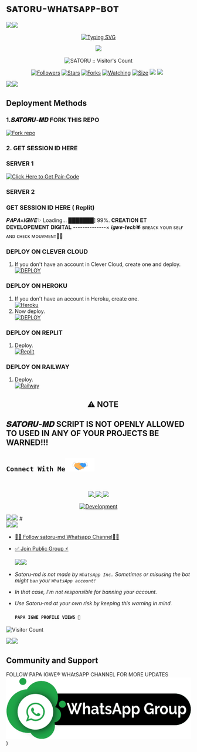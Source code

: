  # sᴀᴛᴏʀᴜ-ᴡʜᴀᴛsᴀᴘᴘ-ʙᴏᴛ
   <a><img src='https://i.imgur.com/LyHic3i.gif'/></a><a><img src='https://i.imgur.com/LyHic3i.gif'/></a>
<p align="center">
<p align="center">
  <a href="https://git.io/typing-svg"><img src="https://readme-typing-svg.demolab.com?font=EB+Garamond&weight=800&size=28&duration=4000&pause=1000&random=false&width=435&lines=+•sᴀᴛᴏʀᴜ-+ɢᴏᴊᴏ-+ᴍᴅ;MULTI-DEVICE+WHATSAPP+BOT;ᴅᴇᴠᴇʟᴏᴘᴘᴇʀ+ᴘᴀʀ+ᴘᴀᴘᴀ+ɪɢᴡᴇ;RELEASED+DATE+22%2F6%2F2024." alt="Typing SVG" /></a>
 </p>
<p align="center">
<img src="https://i.imgur.com/BdMw2lF.jpeg"/> 
<p align="center"><img src="https://profile-counter.glitch.me/{SATORU}/count.svg" alt="SATORU :: Visitor's Count" /></p>
<p align="center">
<a href="https://github.com/Satoru-md/followers"><img title="Followers" src="https://img.shields.io/github/followers/Satoru?color=red&style=flat-square"></a>
<a href="https://github.com/Satoru204/Satoru-md/stargazers/"><img title="Stars" src="https://img.shields.io/github/stars/https://github.com/Satoru204/Satoru-md?color=blue&style=flat-square"></a>
<a href="https://github.com/Satoru204/Satoru-md/network/members"><img title="Forks" src="https://img.shields.io/github/forks/Satoru204/Satoru-md?color=red&style=flat-square"></a>
<a href="https://github.com/Satoru204/Satoru-md/watchers"><img title="Watching" src="https://img.shields.io/github/watchers/Satoru204/Satoru-md?label=Watchers&color=blue&style=flat-square"></a>
<a href="https://github.com/Satoru204/Satoru-md/"><img title="Size" src="https://img.shields.io/github/repo-size/Satoru204/Satoru-md?style=flat-square&color=green"></a>
<a href="https://hits.seeyoufarm.com"><img src="https://hits.seeyoufarm.com/api/count/incr/badge.svg?url=https%3A%2F%2Fgithub.com%2FSatoru204%2FSatoru-md&count_bg=%2379C83D&title_bg=%23555555&icon=probot.svg&icon_color=%2300FF6D&title=hits&edge_flat=false"/></a>
<a href="https://github.com/Satoru204/Satoru-md/graphs/commit-activity"><img height="20" src="https://img.shields.io/badge/Maintained%3F-yes-green.svg"></a>&nbsp;&nbsp;
</p>
<p align='center'>
    </p>
<a><img src='https://i.imgur.com/LyHic3i.gif'/></a><a><img src='https://i.imgur.com/LyHic3i.gif'/></a>
<p align="center">

 ##  Deployment Methods

### 1.𝑺𝑨𝑻𝑶𝑹𝑼-𝑴𝑫 FORK THIS REPO

<a href='https://github.com/Satoru204/Satoru-md/fork' target="_blank"><img alt='Fork repo' src='https://img.shields.io/badge/Fork This Repo-black?style=for-the-badge&logo=git&logoColor=white'/></a>

### 2. GET SESSION ID HERE

### SERVER 1 
 
<a href="https://test-1-1m94.onrender.com"><img src="https://img.shields.io/badge/SESSION_ID-blue" alt="Click Here to Get Pair-Code" width="110"></a>   

### SERVER 2 
### GET SESSION ID HERE ( Replit) 

𝑷𝑨𝑷𝑨×𝑰𝑮𝑾𝑬✨
Loading… ███████] 99%.         𝐂𝐑𝐄𝐀𝐓𝐈𝐎𝐍 𝐄𝐓 𝐃𝐄𝐕𝐄𝐋𝐎𝐏𝐄𝐌𝐄𝐍𝐓 𝐃𝐈𝐆𝐈𝐓𝐀𝐋 --------------× 𝒊𝒈𝒘𝒆-𝒕𝒆𝒄𝒉🕷️ ʙʀᴇᴀᴄᴋ ʏᴏᴜʀ sᴇʟғ ᴀɴᴅ ᴄʜᴇᴄᴋ ᴍᴏᴜᴠᴍᴇɴᴛ⛓‍💥
  



### DEPLOY ON CLEVER CLOUD

1. If you don't have an account in Clever Cloud, create one and deploy.
    <br>
    <a href='https://api.clever-cloud.com/v2/sessions/signup?subscription_source=cta-home-signup' target="_blank"><img alt='DEPLOY' src='https://img.shields.io/badge/-DEPLOY-orange?style=for-the-badge&logo=clever-cloud&logoColor=white'/></a>

### DEPLOY ON HEROKU

1. If you don't have an account in Heroku, create one.
    <br>
    <a href='https://signup.heroku.com/' target="_blank"><img alt='Heroku' src='https://img.shields.io/badge/-Create-purple?style=for-the-badge&logo=heroku&logoColor=white'/></a>
2. Now deploy.
    <br>
    <a href='https://dashboard.heroku.com/new?templat=https://github.com/Satoru204/Satoru-md' target="_blank"><img alt='DEPLOY' src='https://img.shields.io/badge/-DEPLOY-purple?style=for-the-badge&logo=heroku&logoColor=white'/></a>
### DEPLOY ON REPLIT
1. Deploy.
    <br>
    <a href='https://replit.com/github/Satoru204/Satoru-md' target="_blank"><img alt='Replit' src='https://img.shields.io/badge/-Deploy-red?style=for-the-badge&logo=replit&logoColor=white'/></a>
### DEPLOY ON RAILWAY
1. Deploy.
    <br>
    <a href='https://railway.com/github/Satoru204/Satoru-md' target="_blank"><img alt='Railway' src='https://img.shields.io/badge/-Deploy-green?style=for-the-badge&logo=railway&logoColor=white'/></a>

    <h2 align="center"> ⚠️ NOTE  </h2>
## 𝑺𝑨𝑻𝑶𝑹𝑼-𝑴𝑫 SCRIPT IS NOT OPENLY ALLOWED TO USED IN ANY OF YOUR PROJECTS BE WARNED!!! 

## ```Connect With Me```<img src="https://github.com/0xAbdulKhalid/0xAbdulKhalid/raw/main/assets/mdImages/handshake.gif" width ="80"></h1> 
 <br> 
<p align="center">
<a href="https://wa.me/24160338758"><img src="https://img.shields.io/badge/Contact papa igwé-25D366?style=for-the-badge&logo=whatsapp&logoColor=white" />
<a href="https://whatsapp.com/channel/0029Vak1chV4Y9lkl89DuD3j"><img src="https://img.shields.io/badge/Join Official Channel-25D366?style=for-the-badge&logo=whatsapp&logoColor=white" />
<a href="https://t.me/satoru-md"><img src="https://img.shields.io/badge/Telegram-0088cc?style=for-the-badge&logo=telegram&logoColor=white" /><br>
<p align="center">
<img alt="Development" width="250" src="https://media2.giphy.com/media/W9tBvzTXkQopi/giphy.gif?cid=6c09b952xu6syi1fyqfyc04wcfk0qvqe8fd7sop136zxfjyn&ep=v1_internal_gif_by_id&rid=giphy.gif&ct=g" /> </p>
<a><img src='https://i.imgur.com/LyHic3i.gif'/></a><a><img src='https://i.imgur.com/LyHic3i.gif'/></a>
# 

<br>
<a><img src='https://i.imgur.com/LyHic3i.gif'/></a><a><img src='https://i.imgur.com/LyHic3i.gif'/></a>

* [🧑‍💻 Follow satoru-md Whatsapp Channel🧑‍💻](https://whatsapp.com/channel/0029Vak1chV4Y9lkl89DuD3j)

  

* [✅ Join Public Group ⚡](https://chat.whatsapp.com/KRqmK7MU5OZ8pcKoeo4CVt)

  <a><img src='https://i.imgur.com/LyHic3i.gif'/></a><a><img src='https://i.imgur.com/LyHic3i.gif'/></a>
  

- *Satoru-md is not made by `WhatsApp Inc.` Sometimes or misusing the bot might `ban` your `WhatsApp account!`*
- *In that case, I'm not responsible for banning your account.*
- *Use Satoru-md at your own risk by keeping this warning in mind.*
  
  #### ```PAPA IGWE PROFILE VIEWS 🧚```
![Visitor Count](https://profile-counter.glitch.me/Satoru204/count.svg)

<a><img src='https://i.imgur.com/LyHic3i.gif'/></a><a><img src='https://i.imgur.com/LyHic3i.gif'/></a>

## Community and Support

FOLLOW PAPA IGWE® WHAtSAPP CHANNEL FOR MORE UPDATES
[![JOIN WHATSAPP GROUP](https://raw.githubusercontent.com/Neeraj-x0/Neeraj-x0/main/photos/suddidina-join-whatsapp.png)](https://whatsapp.com/channel/0029Vak1chV4Y9lkl89DuD3j))

